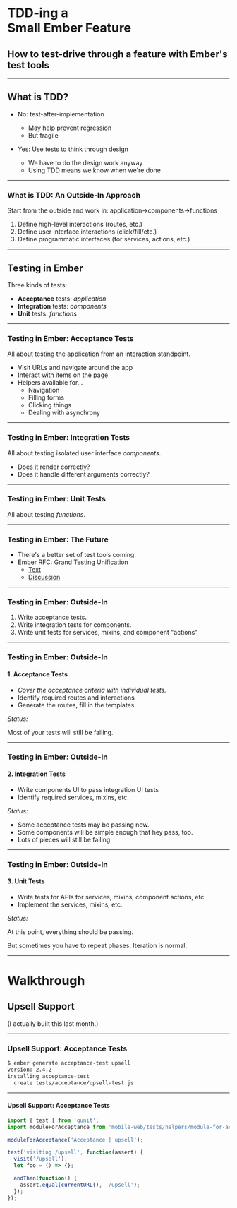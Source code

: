 # TDD-ing a <br>Small Ember Feature
## How to test-drive through a feature with Ember's test tools

- - - - -

## What is TDD?

- No: test-after-implementation<!-- .element: class="fragment" data-fragment-index="1" -->
    + May help prevent regression<!-- .element: class="fragment" data-fragment-index="1" -->
    + But fragile<!-- .element: class="fragment" data-fragment-index="1" -->

- Yes: Use tests to think through design<!-- .element: class="fragment" data-fragment-index="2" -->
    + We have to do the design work anyway<!-- .element: class="fragment" data-fragment-index="2" -->
    + Using TDD means we know when we're done<!-- .element: class="fragment" data-fragment-index="2" -->

- - -

### What is TDD: An Outside-In Approach

Start from the outside and work in:
application→components→functions

1. Define high-level interactions (routes, etc.)
2. Define user interface interactions (click/fill/etc.)
3. Define programmatic interfaces (for services, actions, etc.)

- - - - -

## Testing in Ember

Three kinds of tests:

- **Acceptance** tests: *application*
- **Integration** tests: *components*
- **Unit** tests: *functions*

- - -

### Testing in Ember: Acceptance Tests

All about testing the application from an interaction standpoint.

- Visit URLs and navigate around the app
- Interact with items on the page
- Helpers available for...
    + Navigation
    + Filling forms
    + Clicking things
    + Dealing with asynchrony

- - -

### Testing in Ember: Integration Tests

All about testing isolated user interface *components*.

- Does it render correctly?
- Does it handle different arguments correctly?

- - -

### Testing in Ember: Unit Tests

All about testing *functions*.

- - -

### Testing in Ember: The Future

- There's a better set of test tools coming. <!-- .element: class="fragment" data-fragment-index="1" -->
- Ember RFC: Grand Testing Unification <!-- .element: class="fragment" data-fragment-index="2" -->
    + [Text][gtu-text]
    + [Discussion][gtu-discussion]

[gtu-text]: https://github.com/rwjblue/rfcs/blob/42/text/0000-grand-testing-unification.md
[gtu-discussion]: https://github.com/emberjs/rfcs/pull/119

- - -

### Testing in Ember: Outside-In

1. Write acceptance tests.<!-- .element: class="fragment" data-fragment-index="1" -->
2. Write integration tests for components.<!-- .element: class="fragment" data-fragment-index="2" -->
3. Write unit tests for services, mixins, and component "actions"<!-- .element: class="fragment" data-fragment-index="3" -->

- - -

### Testing in Ember: Outside-In
#### 1. Acceptance Tests

- *Cover the acceptance criteria with individual tests.*
- Identify required routes and interactions
- Generate the routes, fill in the templates.

*Status:* <!-- .element: class="fragment" data-fragment-index="1" -->

Most of your tests will still be failing. <!-- .element: class="fragment" data-fragment-index="1" -->

- - -

### Testing in Ember: Outside-In
#### 2. Integration Tests

- Write components UI to pass integration UI tests
- Identify required services, mixins, etc.

*Status:* <!-- .element: class="fragment" data-fragment-index="1" -->

- Some acceptance tests may be passing now.<!-- .element: class="fragment" data-fragment-index="1" -->
- Some components will be simple enough that hey pass, too. <!-- .element: class="fragment" data-fragment-index="1" -->
- Lots of pieces will still be failing.<!-- .element: class="fragment" data-fragment-index="1" -->

- - -

### Testing in Ember: Outside-In
#### 3. Unit Tests

- Write tests for APIs for services, mixins, component actions, etc.
- Implement the services, mixins, etc.

*Status:* <!-- .element: class="fragment" data-fragment-index="1" -->

At this point, everything should be passing. <!-- .element: class="fragment" data-fragment-index="1" -->

But sometimes you have to repeat phases. Iteration is normal. <!-- .element: class="fragment" data-fragment-index="2" -->

- - - - -

# Walkthrough

## Upsell Support

(I actually built this last month.)

- - - - -

### Upsell Support: Acceptance Tests

```sh
$ ember generate acceptance-test upsell
version: 2.4.2
installing acceptance-test
  create tests/acceptance/upsell-test.js
```

- - -

#### Upsell Support: Acceptance Tests

```js
import { test } from 'qunit';
import moduleForAcceptance from 'mobile-web/tests/helpers/module-for-acceptance';

moduleForAcceptance('Acceptance | upsell');

test('visiting /upsell', function(assert) {
  visit('/upsell');
  let foo = () => {};

  andThen(function() {
    assert.equal(currentURL(), '/upsell');
  });
});
```
